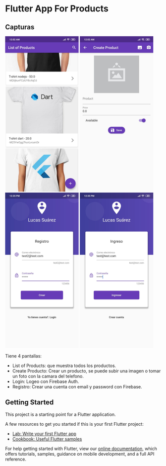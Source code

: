 # Flutter App For Products

## Capturas
<img src="./assets/screen1.jpg" height="500em"/> <img src="./assets/screen2.jpg" height="500em"/>
<img src="./assets/screen3.jpg" height="500em"/> <img src="./assets/screen4.jpg" height="500em"/>

Tiene 4 pantallas:
- List of Products: que muestra todos los productos.
- Create Producto: Crear un producto, se puede subir una imagen o tomar
un foto con la camara del telefono.
- Login: Logeo con Firebase Auth.
- Registro: Crear una cuenta con email y password con Firebase.

## Getting Started

This project is a starting point for a Flutter application.

A few resources to get you started if this is your first Flutter project:

- [Lab: Write your first Flutter app](https://flutter.dev/docs/get-started/codelab)
- [Cookbook: Useful Flutter samples](https://flutter.dev/docs/cookbook)

For help getting started with Flutter, view our
[online documentation](https://flutter.dev/docs), which offers tutorials,
samples, guidance on mobile development, and a full API reference.
